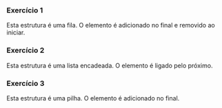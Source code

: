 ### Exercício 1
Esta estrutura é uma fila. O elemento é adicionado no final e removido ao iniciar.

### Exercício 2
Esta estrutura é uma lista encadeada. O elemento é ligado pelo próximo.

### Exercício 3
Esta estrutura é uma pilha. O elemento é adicionado no final.





